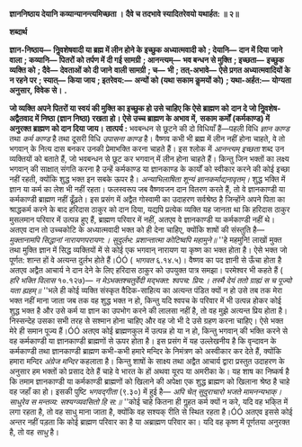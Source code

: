 **ज्ञाननिष्ठाय देयानि कव्यान्यानन्त्यमिच्छता ।** **दैवे च तदभावे स्यादितरेवयो यथार्हत: ॥ २॥** 

**शब्दार्थ** 

**ज्ञान-निष्ठाय—** **निॢवशेषवादी या ब्रह्म में लीन होने के इच्छुक अध्यात्मवादी को** **; देयानि—** **दान में दिया जाने वाला** **; कव्यानि—** **पितरों को तर्पण में दी गई सामग्री** **; आनन्त्यम्—** **भव बन्धन से मुक्ति** **; इच्छता—** **इच्छुक व्यक्ति को** **; दैवे—** **देवताओं को दी जाने** **वाली सामग्री** **; च—** **भी** **; तत्-अभावे—** **ऐसे प्रगत अध्यात्मवादियों के न रहने पर** **; स्यात्—** **किया जाय** **; इतरेवय:—** **अन्यों को** **(यथा सकाम कॢमयों को)** **; यथा-अर्हत:—** **योग्यता अनुसार, विवेक से।** **.** 

**जो व्यक्ति अपने पितरों या स्वयं की मुक्ति का इच्छुक हो उसे चाहिए कि ऐसे ब्राह्मण को** **दान दे जो निॢवशेष-अद्वैतवाद में निष्ठा (ज्ञान निष्ठा) रखता हो। ऐसे उच्च ब्राह्मण के अभाव में,** **सकाम कर्मों (कर्मकाण्ड) में अनुरक्त ब्राह्मण को दान दिया जाय।** **तात्पर्य :** भवबन्धन से छूटने की दो विधियाँ हैं—पहली विधि *ज्ञान काण्ड* तथा *कर्म काण्ड* है तथा दूसरी विधि *उपासना काण्ड* है। वैष्णव कभी भी ब्रह्म में लीन नहीं होना चाहते, वे तो भगवान् के नित्य दास बनकर उनकी प्रेमाभक्ति करना चाहते हैं। इस श्लोक में *आनन्त्यम् इच्छता* शब्द उन व्यक्तियों को बताते हैं, जो भवबन्धन से छूट कर भगवान् में लीन होना चाहते हैं। किन्तु जिन भक्तों का लक्ष्य भगवान् की साक्षात् संगति करना है उन्हें कर्मकाण्ड या ज्ञानकाण्ड के कार्यों को स्वीकार करने की कोई इच्छा नहीं रहती, क्योंकि शुद्ध भक्त इन सबके ऊपर है। *अन्याभिलाषिता शून्यं* *ज्ञानकर्माद्यनावृतम्।* शुद्ध भक्ति में ज्ञान या कर्म का लेश भी नहीं रहता। फलस्वरूप जब वैष्णवजन दान वितरण करते हैं, तो वे ज्ञानकाण्डी या कर्मकाण्डी ब्राह्मण नहीं ढूँढ़ते। इस प्रसंग में अद्वैत गोस्वामी का उदाहरण सर्वश्रेष्ठ है जिन्होंने अपने पिता का श्राद्धकर्म करने के बाद हरिदास ठाकुर को दान दिया, यद्यपि प्रत्येक व्यक्ति यह जानता था कि हरिदास ठाकुर मुसलमान परिवार में उत्पन्न हुए हैं, ब्राह्मण परिवार में नहीं, अतएव वे ज्ञानकाण्डी या कर्मकाण्डी नहीं थे। अतएव दान तो उच्चकोटि के अध्यात्मवादी भक्त को ही देना चाहिए, क्योंकि शाषों की संस्तुति है— *मुक्तानामपि सिद्धानां नारायणपरायण:।* *सुदुर्लभ: प्रशान्तात्मा कोटिष्वपि महामुने॥* ''हे महमुनि! लाखों मुक्त तथा मुक्ति ज्ञान में सिद्ध व्यक्तियों में से कोई एक भगवान् नारायण या कृष्ण का भक्त होता है। ऐसे भक्त जो पूर्णत: शान्त हों वे अत्यन्त दुर्लभ होते हैं।ÓÓ ( *भागवत*  ६.१४.५)। वैष्णव का पद ज्ञानी से ऊँचा होता है अतएव अद्वैत आचार्य ने दान देने के लिए हरिदास ठाकुर को उपयुक्त पात्र समझा। परमेश्वर भी कहते हैं ( *हरि भक्ति विलास* १०.१२७)— *न मेऽभक्तश्चतुर्वेदी मद्भक्त: श्वपच: प्रिय:।* *तस्मै देयं ततो ग्राह्यं स च पूज्यो यता ह्यहम्॥* ''भले ही कोई व्यक्ति संस्कृत वैदिक-साहित्य का अत्यन्त पंडित क्यों न हो उसे तब तक मेरा भक्त नहीं माना जाता जब तक वह शुद्ध भक्त न हो, किन्तु यदि श्वपच के परिवार में भी उत्पन्न होकर कोई शुद्ध भक्त है और उसे कर्म या ज्ञान का उपभोग करने की लालसा नहीं है, तो वह मुझे अत्यन्त प्रिय होता है। निस्सन्देह उसका सभी तरह से सश्मान होना चाहिए और वह जो भी दे उसे ग्रहण करना चाहिए। ऐसे भक्त मेरे ही समान पूज्य हैं।ÓÓ अतएव कोई ब्राह्मणकुल में उत्पन्न हो या न हो, किन्तु भगवान् की भक्ति करने से वह कर्मकाण्डी या ज्ञानकाण्डी ब्राह्मणों से ऊपर होता है। इस प्रसंग में यह उल्लेखनीय है कि वृन्दावन के कर्मकाण्डी तथा ज्ञानकाण्डी ब्राह्मण कभी-कभी हमारे मन्दिर के निमंत्रण को अस्वीकार कर देते हैं, क्योंकि हमारा मन्दिर *अंग्रेज मन्दिर* कहलाता है। किन्तु शाषों के साक्ष्य तथा अद्वैत आचार्य द्वारा प्रस्तुत उदाहरण के अनुसार हम भक्तों को प्रसाद देते हैं चाहे वे भारत के हों अथवा यूरप या अमरीका के। यह शाष का निष्कर्ष है कि तमाम ज्ञानकाण्डी या कर्मकाण्डी ब्राह्मणों को खिलाने की अपेक्षा एक शुद्ध ब्राह्मण को खिलाना श्रेष्ठ है चाहे वह जहाँ का हो। इसकी पुष्टि *भगवद्गीता* (९.३०) में हुई है— *अपि चेत् सुदुराचारो भजते मामनन्यभाक्।* *साधुरेव स मन्तव्य: सश्यग्व्यवसितो हि स:॥* ''कोई चाहे कितना ही गॢहत कर्म क्यों न करे, यदि वह भकि्त में लगा रहता है, तो वह साधु माना जाता है, क्योंकि वह सश्यक् रीति से स्थित रहता है।ÓÓ अतएव इससे कोई अन्तर नहीं पड़ता कि कोई ब्राह्मण परिवार का है या अब्राह्मण परिवार का। यदि वह कृष्ण में पूर्णतया अनुरक्त है, तो वह *साधु* है।  